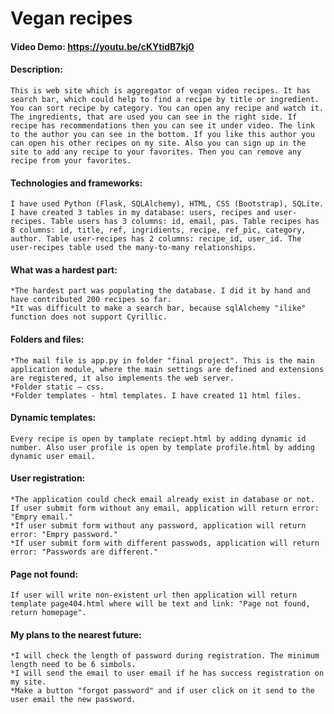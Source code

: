 # Vegan recipes
#### Video Demo:  https://youtu.be/cKYtidB7kj0
#### Description:
    This is web site which is aggregator of vegan video recipes. It has search bar, which could help to find a recipe by title or ingredient. You can sort recipe by category. You can open any recipe and watch it. The ingredients, that are used you can see in the right side. If recipe has recommendations then you can see it under video. The link to the author you can see in the bottom. If you like this author you can open his other recipes on my site. Also you can sign up in the site to add any recipe to your favorites. Then you can remove any recipe from your favorites.
    
#### Technologies and frameworks:    
    I have used Python (Flask, SQLAlchemy), HTML, CSS (Bootstrap), SQLite.  
    I have created 3 tables in my database: users, recipes and user-recipes. Table users has 3 columns: id, email, pas. Table recipes has 8 columns: id, title, ref, ingridients, recipe, ref_pic, category, author. Table user-recipes has 2 columns: recipe_id, user_id. The user-recipes table used the many-to-many relationships. 
    
#### What was a hardest part:       
    *The hardest part was populating the database. I did it by hand and have contributed 200 recipes so far. 
    *It was difficult to make a search bar, because sqlAlchemy "ilike" function does not support Cyrillic.

#### Folders and files:  
    *The mail file is app.py in folder "final project". This is the main application module, where the main settings are defined and extensions are registered, it also implements the web server.  
    *Folder static — css.  
    *Folder templates - html templates. I have created 11 html files.  
    
#### Dynamic templates:      
    Every recipe is open by tamplate reciept.html by adding dynamic id number. Also user profile is open by template profile.html by adding dynamic user email.

#### User registration: 
    *The application could check email already exist in database or not. 
    If user submit form without any email, application will return error: "Empry email."   
    *If user submit form without any password, application will return error: "Empry password."  
    *If user submit form with different passwods, application will return error: "Passwords are different." 

#### Page not found: 
    If user will write non-existent url then application will return template page404.html where will be text and link: "Page not found, return homepage".

#### My plans to the nearest future: 
    *I will check the length of password during registration. The minimum length need to be 6 simbols.  
    *I will send the email to user email if he has success registration on my site.
    *Make a button "forgot password" and if user click on it send to the user email the new password.